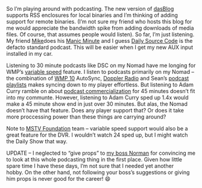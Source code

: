So I’m playing around with podcasting. The new version of
[dasBlog](http://sourceforge.net/projects/dasblogce) supports RSS
enclosures for local binaries and I’m thinking of adding support for
remote binaries. (I’m not sure my friend who hosts this blog for me
would appreciate the bandwidth spike from adding downloads of media
files. Of course, that assumes people would listen). So far, I’m just
listening. My friend [Mike](http://blogs.msdn.com/mglehman/)does his
[Manic Minute](http://radio.weblogs.com/0141212/) and I guess [Daily
Source Code](http://www.curry.com/) is the defacto standard podcast.
This will be easier when I get my new AUX input installed in my car.

Listening to 30 minute podcasts like DSC on my Nomad have me longing for
WMP’s [variable
speed](http://www.microsoft.com/windows/windowsmedia/knowledgecenter/howto/PlayFaster_how_to.aspx)
feature. I listen to podcasts primarily on my Nomad – the combination of
[WMP
10](http://www.microsoft.com/windows/windowsmedia/mp10/default.aspx) AutoSync,
[Doppler Radio](http://www.dopplerradio.net) and Sean’s [podcast
playlists](http://blog.seanalexander.com/PermaLink,guid,88b882ce-dcad-4311-af2d-15732ba01292.aspx) makes syncing down
to my player effortless. But listening to Adam Curry ramble on about
[podcast commercialization](http://www.curry.com/2005/02/22#a2852) for
45 minutes doesn’t fit into my communte. However, listening to Adam
Curry sped up 1.4x would make a 45 minute show end in just over 30
minutes. But alas, the Nomad doesn’t have that feature. Does any player
support that? Or does it take more proccessing power than these things
are carrying around?

Note to [MSTV
Foundation](http://www.microsoft.com/tv/content/Solutions/Foundation/MSTV_Foundation_Main.mspx)
team – variable speed support would also be a great feature for the DVR.
I wouldn’t watch 24 sped up, but I might watch the Daily Show that way.

UPDATE – I neglected to “give props” to [my boss
Norman](http://atlasbrandview.blogspot.com/) for convincing me to look
at this whole podcasting thing in the first place. Given how little
spare time I have these days, I’m not sure that I needed yet another
hobby. On the other hand, not following your boss’s suggestions or
giving him props is never good for the career!
:smile:

